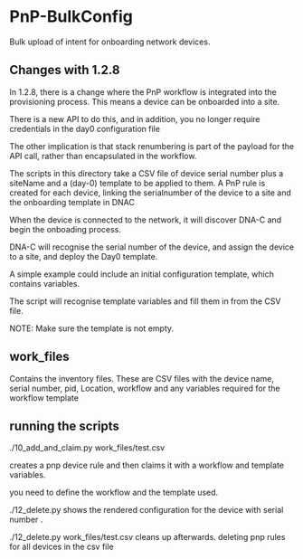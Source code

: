 # PnP-BulkConfig
Bulk upload of intent for onboarding network devices.

## Changes with 1.2.8
In 1.2.8, there is a change where the PnP workflow is integrated into the provisioning process.
This means a device can be onboarded into a site. 

There is a new API to do this, and in addition, you no longer require credentials in the day0 configuration file

The other implication is that stack renumbering is part of the payload for the API call, 
rather than encapsulated in the workflow.

The scripts in this directory take a CSV file of device serial number plus a siteName and a (day-0) template to be applied to them.
A PnP rule is created for each device, linking the serialnumber of the device to a site and the onboarding template in DNAC

When the device is connected to the network, it will discover DNA-C and begin the onboading process.

DNA-C will recognise the serial number of the device, and assign the device to a site, and deploy the Day0 template.

A simple example could include an initial configuration template, which contains variables.  

The script will recognise template variables and fill them in from the CSV file.

NOTE: Make sure the template is not empty.

## work_files
Contains the inventory files.  These are CSV files with the device name, serial number, pid, Location, workflow and any variables required for the workflow template

## running the scripts
./10_add_and_claim.py work_files/test.csv

creates a pnp device rule and then claims it with a workflow and template variables.

you need to define the workflow and the template used.

./12_delete.py <serialnumber>
shows the rendered configuration for the device with serial number <serialnumber>.

./12_delete.py work_files/test.csv
cleans up afterwards. deleting pnp rules for all devices in the csv file
